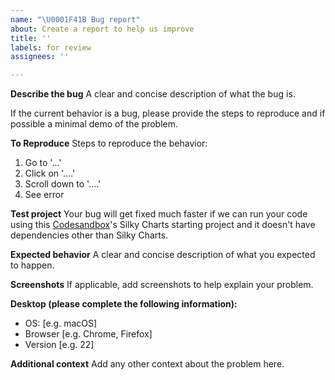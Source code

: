 ```yaml
---
name: "\U0001F41B Bug report"
about: Create a report to help us improve
title: ''
labels: for review
assignees: ''

---
```


**Describe the bug**
A clear and concise description of what the bug is.

If the current behavior is a bug, please provide the steps to reproduce and if possible a minimal demo of the problem.

**To Reproduce**
Steps to reproduce the behavior:
1. Go to '...'
2. Click on '....'
3. Scroll down to '....'
4. See error

**Test project**
Your bug will get fixed much faster if we can run your code using this [Codesandbox](https://codesandbox.io/s/k93pq9ozlr)'s Silky Charts starting project and it doesn't have dependencies other than Silky Charts.

**Expected behavior**
A clear and concise description of what you expected to happen.

**Screenshots**
If applicable, add screenshots to help explain your problem.

**Desktop (please complete the following information):**
 - OS: [e.g. macOS]
 - Browser [e.g. Chrome, Firefox]
 - Version [e.g. 22]

**Additional context**
Add any other context about the problem here.
